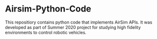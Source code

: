 # Airsim-Python-Code
This repositiory contains python code that implements AirSim APIs. It was developed as part of Summer 2020 project for studying high fidelity environments to control robotic vehicles. 
